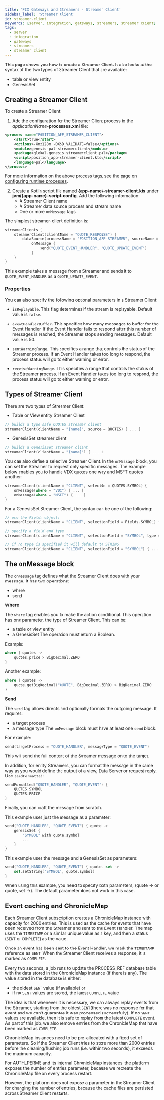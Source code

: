 ```yaml
---
title: 'FIX Gateways and Streamers - Streamer Client'
sidebar_label: 'Streamer Client'
id: streamer-client
keywords: [server, integration, gateways, streamers, streamer client]
tags:
  - server
  - integration
  - gateways
  - streamers
  - streamer client
---
```


This page shows you how to create a Streamer Client. It also looks at the syntax of the two types of Streamer Client that are available:

* table or view entity
* GenesisSet

## Creating a Streamer Client
To create a Streamer Client:

1. Add the configuration for the Streamer Client process to the _applicationName_-**processes.xml** file:

```xml
<process name="POSITION_APP_STREAMER_CLIENT">
    <start>true</start>
    <options>-Xmx128m -DXSD_VALIDATE=false</options>
    <module>genesis-pal-streamerclient</module>
    <package>global.genesis.streamerclient.pal</package>
    <script>position_app-streamer-client.kts</script>
	<language>pal</language>
</process>
```

For more information on the above process tags, see the page on [configuring runtime processes](03_server/02_data-server/05_configuring-runtime.md).

2. Create a Kotlin script file named **&#123;app-name}-streamer-client.kts** under **jvm/&#123;app-name}-script-config**. Add the following information:
    * A Streamer Client name
    * A Streamer data source process and stream name
    * One or more `onMessage` tags

The simplest streamer-client definition is:
```kotlin
streamerClients {
    streamerClient(clientName = "QUOTE_RESPONSE") {
        dataSource(processName = "POSITION_APP-STREAMER", sourceName = "ORDERS_OUT")
            onMessage {
                send("QUOTE_EVENT_HANDLER", "QUOTE_UPDATE_EVENT")
            }
    }
}
```

This example takes a message from a Streamer and sends it to `QUOTE_EVENT_HANDLER` as a `QUOTE_UPDATE_EVENT`.

### Properties
You can also specify the following optional parameters in a Streamer Client:

* `isReplayable`. This flag determines if the stream is replayable. Default value is `false`.

* `eventHandlerBuffer`. This specifies how many messages to buffer for the Event Handler. If the Event Handler fails to respond after this number of messages is reached, the Streamer stops sending messages. Default value is 50.

* `sentWarningRange`. This specifies a range that controls the status of the Streamer process.  If an Event Handler takes too long to respond, the process status will go to either warning or error.

* `receiveWarningRange`. This specifies a range that controls the status of the Streamer process.  If an Event Handler takes too long to respond, the process status will go to either warning or error.

## Types of Streamer Client

There are two types of Streamer Client:

* Table or View entity Streamer Client
```kotlin
// builds a type safe QUOTES streamer client
streamerClient(clientName = "{name}", source = QUOTES) { ... }
```
* GenesisSet streamer client
```kotlin
// builds a GenesisSet streamer client
streamerClient(clientName = "{name}") { ... }
```

You can also define a selective Streamer Client. In the `onMessage` block, you can set the Streamer to request only specific messages. The example below enables you to handle VDX quotes one way and MSFT quotes another:


```kotlin
streamerClient(clientName = "CLIENT", selectOn = QUOTES.SYMBOL) {
    onMessage(where = "VDX") { ... }
    onMessage(where = "MSFT") { ... }
}
```

For a GenesisSet Streamer Client, the syntax can be one of the following:

```kotlin
// use the Fields object:
streamerClient(clientName = "CLIENT", selectionField = Fields.SYMBOL) { ... }

// specify a field and type
streamerClient(clientName = "CLIENT", selectionField = "SYMBOL", type = INTEGER) { ... }

// if no type is specified it will default to STRING
streamerClient(clientName = "CLIENT", selectionField = "SYMBOL") { ... }
```

## The onMessage block
The `onMessage` tag defines what the Streamer Client does with your message. It has two operations:

* where
* send

**Where**

The `where` tag enables you to make the action conditional. This operation has one parameter, the type of Streamer Client. This can be:
* a table or view entity
* a GenesisSet
  The operation must return a Boolean.

Example:

```kotlin
where { quotes ->
    quotes.price > BigDecimal.ZERO
}
```
Another example:
```kotlin
where { quotes ->
    quote.getBigDecimal("QUOTE", BigDecimal.ZERO) > BigDecimal.ZERO
}
```

**Send**

The `send` tag allows directs and optionally formats the outgoing message.
It requires:
* a target process
* a message type
  The `onMessage` block must have at least one `send` block.

For example:
```kotlin
send(targetProcess = "QUOTE_HANDLER", messageType = "QUOTE_EVENT")
```

This will send the full content of the Streamer message on to the target.

In addition, for entity Streamers, you can format the message in the same way as you would define the output of a view, Data Server or request reply. Use `sendFormatted`:

```kotlin
sendFormatted("QUOTE_HANDLER", "QUOTE_EVENT") {
    QUOTES.SYMBOL
    QUOTES.PRICE
}
```
Finally, you can craft the message from scratch.

This example uses just the message as a parameter:

```kotlin
send("QUOTE_HANDLER", "QUOTE_EVENT") { quote ->
    genesisSet {
        "SYMBOL" with quote.symbol
        ...
    }
}
```
This example uses the message and a GenesisSet as parameters:

```kotlin
send("QUOTE_HANDLER", "QUOTE_EVENT") { quote, set ->
    set.setString("SYMBOL", quote.symbol)
}
```
When using this example, you need to specify both parameters, (quote -> or quote, set ->). The default parameter does not work in this case.

## Event caching and ChronicleMap
Each Streamer Client subscription creates a ChronicleMap instance with capacity for 2000 entries. This is used as the cache for events that have been received from the Streamer and sent to the Event Handler. The map uses the `TIMESTAMP` or a similar unique value as a key, and then a status (`SENT` or `COMPLETE`) as the value.

Once an event has been sent to the Event Handler, we mark the `TIMESTAMP` reference as `SENT`. When the Streamer Client receives a response, it is marked as `COMPLETE`.

Every two seconds, a job runs to update the PROCESS_REF database table with the data stored in the ChronicleMap instance (if there is any). The value stored in the database is either:

- the oldest `SENT` value (if available)
or
- if no `SENT` values are stored, the latest `COMPLETE` value 

The idea is that whenever it is necessary, we can always replay events from the Streamer, starting from the oldest `SENT`(there was no response for that event and we can't guarantee it was processed successfully). If no `SENT` values are available, then it is safe to replay from the latest `COMPLETE` event. As part of this job, we also remove entries from the ChronicleMap that have been marked as `COMPLETE`.

ChronicleMap instances need to be pre-allocated with a fixed set of parameters. So if the Streamer Client tries to store more than 2000 entries before the cleaning/flushing job runs (i.e. within two seconds), it exceeds the maximum capacity.

For AUTH_PERMS and its internal ChronicleMap instances, the platform exposes the number of entries parameter, because we recreate the ChronicleMap file on every process restart. 

However, the platform does not expose a parameter in the Streamer Client for changing the number of entries, because the cache files are persisted across Streamer Client restarts. 
